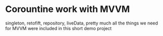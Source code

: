 # Corountine work with MVVM
singleton, retofift, repository, liveData, pretty much all the things we need for MVVM were included in this short demo project 
